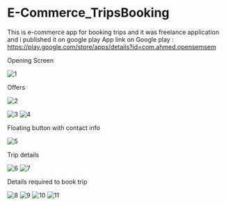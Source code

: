 # E-Commerce_TripsBooking
This is e-commerce app for booking trips and it was freelance application and i published it on google play 
App link on Google play : https://play.google.com/store/apps/details?id=com.ahmed.opensemsem



Opening Screen

![1](https://user-images.githubusercontent.com/76598011/187875119-e5ceae7e-12eb-4c90-9f4c-8745bc4682f8.png)




Offers

![2](https://user-images.githubusercontent.com/76598011/187875121-80fe9e53-e56a-443d-8bab-895ed7386628.png)

![3](https://user-images.githubusercontent.com/76598011/187875094-b09f8880-4970-4c9e-b1cb-eb8127da768f.png)
![4](https://user-images.githubusercontent.com/76598011/187875097-29d80d81-78f6-47e9-b902-890cb99ec1e9.png)


Floating button with contact info

![5](https://user-images.githubusercontent.com/76598011/187875099-9cd81921-7ecb-4a84-920b-a11021a74e4f.png)



Trip details

![6](https://user-images.githubusercontent.com/76598011/187875101-84657713-e5e2-4302-8044-e812b26878aa.png)
![7](https://user-images.githubusercontent.com/76598011/187875106-8cf3ad62-bb2d-41bf-9f55-99d160f7d799.png)


Details required to book trip

![8](https://user-images.githubusercontent.com/76598011/187875108-051d4157-2073-4a59-b1eb-60b7e1ba6434.png)
![9](https://user-images.githubusercontent.com/76598011/187875110-03c4ddd6-0313-4efd-8993-3495791640bd.png)
![10](https://user-images.githubusercontent.com/76598011/187875112-31e36039-e245-4e10-ab0c-a1346ad9214b.png)
![11](https://user-images.githubusercontent.com/76598011/187875114-78a1f016-5578-4be4-9889-010a55309c19.png)
